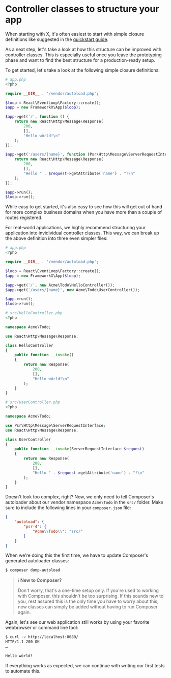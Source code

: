 # Controller classes to structure your app

When starting with X, it's often easiest to start with simple closure definitions like suggested in the [quickstart guide](../getting-started/quickstart.md).

As a next step, let's take a look at how this structure can be improved with controller classes.
This is especially useful once you leave the prototyping phase and want to find the best structure for a production-ready setup.

To get started, let's take a look at the following simple closure definitions:

```php
# app.php
<?php

require __DIR__ . '/vendor/autoload.php';

$loop = React\EventLoop\Factory::create();
$app = new FrameworkX\App($loop);

$app->get('/', function () {
    return new React\Http\Message\Response(
        200,
        [],
        "Hello wörld!\n"
    );
});

$app->get('/users/{name}', function (Psr\Http\Message\ServerRequestInterface $request) {
    return new React\Http\Message\Response(
        200,
        [],
        "Hello " . $request->getAttribute('name') . "!\n"
    );
});

$app->run();
$loop->run();
```

While easy to get started, it's also easy to see how this will get out of hand for more complex
business domains when you have more than a couple of routes registered.

For real-world applications, we highly recommend structuring your application
into invidividual controller classes. This way, we can break up the above
definition into three even simpler files:

```php
# app.php
<?php

require __DIR__ . '/vendor/autoload.php';

$loop = React\EventLoop\Factory::create();
$app = new FrameworkX\App($loop);

$app->get('/', new Acme\Todo\HelloController());
$app->get('/users/{name}', new Acme\Todo\UserController());

$app->run();
$loop->run();
```

```php
# src/HelloController.php
<?php

namespace Acme\Todo;

use React\Http\Message\Response;

class HelloController
{
    public function __invoke()
    {
        return new Response(
            200,
            [],
            "Hello wörld!\n"
        );
    }
}
```

```php
# src/UserController.php
<?php

namespace Acme\Todo;

use Psr\Http\Message\ServerRequestInterface;
use React\Http\Message\Response;

class UserController
{
    public function __invoke(ServerRequestInterface $request)
    {
        return new Response(
            200,
            [],
            "Hello " . $request->getAttribute('name') . "!\n"
        );
    }
}
```

Doesn't look too complex, right? Now, we only need to tell Composer's autoloader
about our vendor namespace `Acme\Todo` in the `src/` folder. Make sure to include
the following lines in your `composer.json` file:

```json
{
    "autoload": {
        "psr-4": {
            "Acme\\Todo\\": "src/"
        }
    }
}
```

When we're doing this the first time, we have to update Composer's generated
autoloader classes:

```bash
$ composer dump-autoload
```

> ℹ️ **New to Composer?**
>
> Don't worry, that's a one-time setup only. If you're used to working with
Composer, this shouldn't be too surprising. If this sounds new to you, rest
assured this is the only time you have to worry about this, new classes can
simply be added without having to run Composer again.

Again, let's see our web application still works by using your favorite
webbrowser or command line tool:

```bash
$ curl -v http://localhost:8080/
HTTP/1.1 200 OK
…

Hello wörld!
```

If everything works as expected, we can continue with writing our first tests to automate this.
